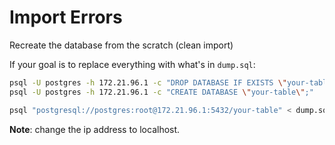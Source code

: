 # Import Errors

Recreate the database from the scratch (clean import)

If your goal is to replace everything with what's in `dump.sql`:

```sh
psql -U postgres -h 172.21.96.1 -c "DROP DATABASE IF EXISTS \"your-table\";"
psql -U postgres -h 172.21.96.1 -c "CREATE DATABASE \"your-table\";"

psql "postgresql://postgres:root@172.21.96.1:5432/your-table" < dump.sql
```

**Note**: change the ip address to localhost.
